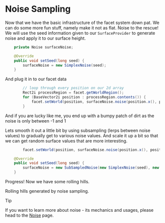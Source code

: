 # Noise Sampling

Now that we have the basic infrastructure of the facet system down pat.  We can do some more fun stuff,  namely make it not as flat.  Noise to the rescue!  We will use the seed information given to our ```SurfaceProvider``` to generate noise and apply it to our surface height.

```java
    private Noise surfaceNoise;

    @Override
    public void setSeed(long seed) {
        surfaceNoise = new SimplexNoise(seed);
    }
```

And plug it in to our facet data

```java
        // loop through every position on our 2d array
        Rect2i processRegion = facet.getWorldRegion();
        for (BaseVector2i position : processRegion.contents()) {
            facet.setWorld(position, surfaceNoise.noise(position.x(), position.y()));
        }
```

And if you are lucky like me,  you end up with a bumpy patch of dirt as the noise is only between -1 and 1

Lets smooth it out a little bit by using subsampling (lerps between noise values) to gradually get to various noise values. And scale it up a bit so that we can get random surface values that are more interesting.

```java
        facet.setWorld(position, surfaceNoise.noise(position.x(), position.y()) * 20);
```
```java
    @Override
    public void setSeed(long seed) {
        surfaceNoise = new SubSampledNoise(new SimplexNoise(seed), new Vector2f(0.01f, 0.01f), 1);
    }
```
Progress! Now we have some rolling hills.

<fig src="/_media/img/noise-sampling.png" alt="Noise sampling">Rolling hills generated by noise sampling.</fig>

> [!TIP]
> If you want to learn more about noise - its mechanics and usages, please head to the [Noise](/topics/noise-overview) page.
